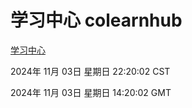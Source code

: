 # 学习中心 colearnhub
[学习中心](http://219.139.197.74:56308/colearnhub/)

2024年 11月 03日 星期日 22:20:02 CST

2024年 11月 03日 星期日 14:20:02 GMT

